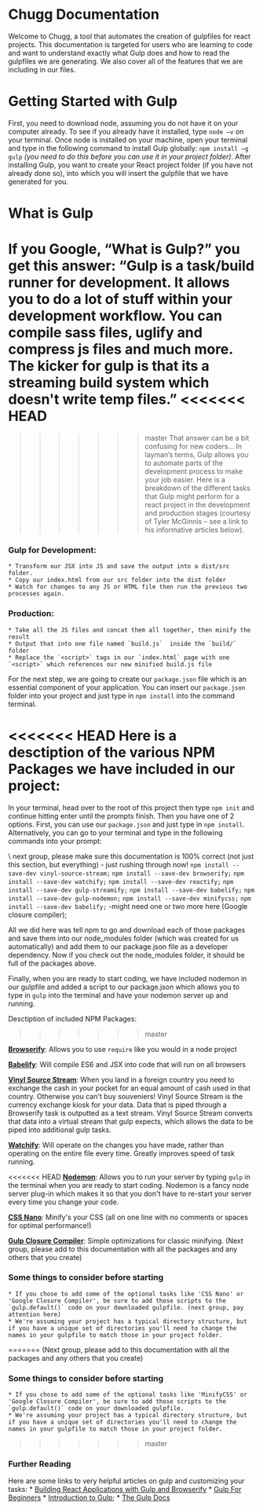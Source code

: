 # Chugg Documentation

Welcome to Chugg, a tool that automates the creation of gulpfiles for react projects. This documentation is targeted for users who are learning to code and want to understand exactly what Gulp does and how to read the gulpfiles we are generating. We also cover all of the features that we are including in our files.

# Getting Started with Gulp

First, you need to download node, assuming you do not have it on your computer already. To see if you already have it installed, type `node –v` on your terminal. Once node is installed on your machine, open your terminal and type in the following command to install Gulp globally: `npm install –g gulp` *(you need to do this before you can use it in your project folder)*.
After installing Gulp, you want to create your React project folder (if you have not already done so), into which you will insert the gulpfile that we have generated for you.

# What is Gulp

If you Google, “What is Gulp?” you get this answer: “Gulp is a task/build runner for development. It allows you to do a lot of stuff within your development workflow. You can compile sass files, uglify and compress js files and much more. The kicker for gulp is that its a streaming build system which doesn't write temp files.”
<<<<<<< HEAD
=======

>>>>>>> master
That answer can be a bit confusing for new coders... In layman’s terms, Gulp allows you to automate parts of the development process to make your job easier. Here is a breakdown of the different tasks that Gulp might perform for a react project in the development and production stages (courtesy of Tyler McGinnis – see a link to his informative articles below).

### Gulp for Development:
    * Transform our JSX into JS and save the output into a dist/src folder.
    * Copy our index.html from our src folder into the dist folder
    * Watch for changes to any JS or HTML file then run the previous two processes again.

### Production:
    * Take all the JS files and concat them all together, then minify the result
    * Output that into one file named `build.js`  inside the `build/` folder
    * Replace the `<script>` tags in our `index.html` page with one `<script>` which references our new minified build.js file
For the next step, we are going to create our `package.json` file which is an essential component of your application. You can insert our `package.json` folder into your project and just type in `npm install` into the command terminal.

<<<<<<< HEAD
Here is a desctiption of the various NPM Packages we have included in our project:
=======

In your terminal, head over to the root of this project then type `npm init` and continue hitting enter until the prompts finish. Then you have one of 2 options. First, you can use our `package.json` and just type in `npm install`. Alternatively, you can go to your terminal and type in the following commands into your prompt:

\\ next group, please make sure this documentation is 100% correct (not just this section, but everything) - just rushing through now!
`npm install --save-dev vinyl-source-stream;`
`npm install --save-dev browserify;`
`npm install --save-dev watchify;`
`npm install --save-dev reactify;`
`npm install --save-dev gulp-streamify;`
`npm install --save-dev babelify;`
`npm install --save-dev gulp-nodemon;`
`npm install --save-dev minifycss;`
`npm install --save-dev babelify;`
-might need one or two more here (Google closure compiler);


All we did here was tell npm to go and download each of those packages and save them into our node_modules folder (which was created for us automatically) and add them to our package.json file as a developer dependency. Now if you check out the node_modules folder, it should be full of the packages above.

Finally, when you are ready to start coding, we have included nodemon in our gulpfile and added a script to our package.json which allows you to type in `gulp` into the terminal and have your nodemon server up and running.

Desctiption of included NPM Packages:
>>>>>>> master

[__Browserify__](https://www.npmjs.com/package/browserify "Browserify"):
Allows you to use `require` like you would in a node project

[__Babelify__](https://www.npmjs.com/package/babelify "Babelify"): Will compile ES6 and JSX into code that will run on all browsers

[__Vinyl Source Stream__](https://www.npmjs.com/package/vinyl-source-stream "Vinyl Source Stream"): When you land in a foreign country you need to exchange the cash in your pocket for an equal amount of cash used in that country. Otherwise you can't buy souveniers! Vinyl Source Stream is the currency exchange kiosk for your data. Data that is piped through a Browserify task is outputted as a text stream. Vinyl Source Stream converts that data into a virtual stream that gulp expects, which allows the data to be piped into additional gulp tasks.

[__Watchify__](https://github.com/substack/watchify#readme): Will operate on the changes you have made, rather than operating on the entire file every time. Greatly improves speed of task running.

<<<<<<< HEAD
[__Nodemon__](https://www.npmjs.com/package/gulp-nodemon): Allows you to run your server by typing `gulp` in the terminal when you are ready to start coding. Nodemon is a fancy node server plug-in which makes it so that you don't have to re-start your server every time you change your code.

[__CSS Nano__](https://www.npmjs.com/package/gulp-minify-css): Minify's your CSS (all on one line with no comments or spaces for optimal performance!)

[__Gulp Closure Compiler__](https://www.npmjs.com/package/gulp-closure-compiler): Simple optimizations for classic minifying.
(Next group, please add to this documentation with all the packages and any others that you create)

### Some things to consider before starting
    * If you chose to add some of the optional tasks like 'CSS Nano' or 'Google Closure Compiler', be sure to add those scripts to the `gulp.default()` code on your downloaded gulpfile. (next group, pay attention here)
    * We're assuming your project has a typical directory structure, but if you have a unique set of directories you'll need to change the names in your gulpfile to match those in your project folder.
=======
(Next group, please add to this documentation with all the packages and any others that you create)

### Some things to consider before starting
    * If you chose to add some of the optional tasks like 'MinifyCSS' or 'Google Closure Compiler', be sure to add those scripts to the `gulp.default()` code on your downloaded gulpfile.
    * We're assuming your project has a typical directory structure, but if you have a unique set of directories you'll need to change the names in your gulpfile to match those in your project folder.
>>>>>>> master

### Further Reading
Here are some links to very helpful articles on gulp and customizing your tasks:
    	* [Building React Applications with Gulp and Browserify](http://tylermcginnis.com/reactjs-tutorial-pt-2-building-react-applications-with-gulp-and-browserify/ "Building React Applications with Gulp and Browserify, Tyler McGinnis")
      * [Gulp For Beginners](https://css-tricks.com/gulp-for-beginners/ "Gulp for Beginners, CSS-Tricks")
      * [Introduction to Gulp](http://www.sitepoint.com/introduction-gulp-js/ "Introduction to Gulp, SitePoint");
      * [The Gulp Docs](https://github.com/gulpjs/gulp/tree/master/docs "Gulp Docs")

